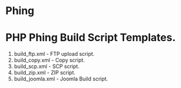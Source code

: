 Phing
=====

PHP Phing Build Script Templates.
=====

1. build_ftp.xml - FTP upload script.
2. build_copy.xml - Copy script.
3. build_scp.xml - SCP script.
4. build_zip.xml - ZIP script.
5. build_joomla.xml - Joomla Build script.
